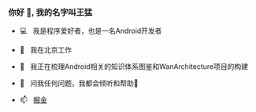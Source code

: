 ### 你好 👋, 我的名字叫王猛

- 💻 &nbsp; 我是程序爱好者，也是一名Android开发者
- 🌉 &nbsp; 我在北京工作
- 🎨 &nbsp; 我正在梳理Android相关的知识体系图鉴和WanArchitecture项目的构建
- 💬 &nbsp; 问我任何问题，我都会倾听和帮助🤗


- 📫 &nbsp; [掘金](https://juejin.cn/user/166781495818408)

